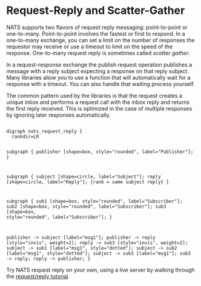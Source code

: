 # Request-Reply and Scatter-Gather

NATS supports two flavors of request reply messaging: point-to-point or one-to-many. Point-to-point involves the fastest or first to respond. In a one-to-many exchange, you can set a limit on the number of responses the requestor may receive or use a timeout to limit on the speed of the response. One-to-many request reply is sometimes called *scatter gather*.

In a request-response exchange the publish request operation publishes a message with a reply subject expecting a response on that reply subject. Many libraries allow you to use a function that will automatically wait for a response with a timeout. You can also handle that waiting process yourself.

The common pattern used by the libraries is that the request creates a unique inbox and performs a request call with the inbox reply and returns the first reply received. This is optimized in the case of multiple responses by ignoring later responses automatically.

<div class="graphviz"><code data-viz="dot">
digraph nats_request_reply {
  rankdir=LR

  subgraph {
    publisher [shape=box, style="rounded", label="Publisher"];
  }

  subgraph {
    subject [shape=circle, label="Subject"];
    reply [shape=circle, label="Reply"];
    {rank = same subject reply}
  }

  subgraph {
    sub1 [shape=box, style="rounded", label="Subscriber"];
    sub2 [shape=box, style="rounded", label="Subscriber"];
    sub3 [shape=box, style="rounded", label="Subscriber"];
  }

  publisher -> subject [label="msg1"];
  publisher -> reply [style="invis", weight=2];
  reply -> sub3 [style="invis", weight=2];
  subject -> sub1 [label="msg1", style="dotted"];
  subject -> sub2 [label="msg1", style="dotted"];
  subject -> sub3 [label="msg1"];
  sub3 -> reply;
  reply -> publisher;
}
</code></div>

Try NATS request reply on your own, using a live server by walking through the [request/reply tutorial](../tutorials/reqreply.md).
